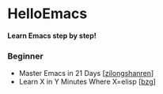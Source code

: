 # HelloEmacs
**Learn Emacs step by step!**<br>

### Beginner
* Master Emacs in 21 Days [[zilongshanren](https://github.com/zilongshanren/)]
* Learn X in Y Minutes Where X=elisp [[bzg](https://github.com/bzg)]
